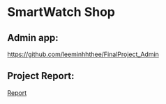 # SmartWatch Shop

## Admin app: 
https://github.com/leeminhhthee/FinalProject_Admin

## Project Report: 
[Report](https://docs.google.com/document/d/1xjrDWSagNKr_HcRZhve9Y8V3JzAfKV-t/edit?usp=sharing&ouid=113428851491674657611&rtpof=true&sd=truehttps://expo.dev/)
